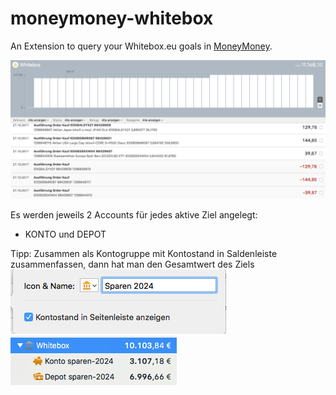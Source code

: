 # moneymoney-whitebox
An Extension to query your Whitebox.eu goals in [MoneyMoney](https://moneymoney-app.com).

![MoneyMoney screenshot mit Whitebox](Screenshots/Whitebox.png)

Es werden jeweils 2 Accounts für jedes aktive Ziel angelegt:
- KONTO und DEPOT

Tipp: Zusammen als Kontogruppe mit Kontostand in Saldenleiste zusammenfassen, dann hat man den Gesamtwert des Ziels 
![MoneyMoney screenshot Kontosaldo](Screenshots/Kontosaldo.png)
![MoneyMoney screenshot Kontogruppe](Screenshots/Kontogruppe.png)
